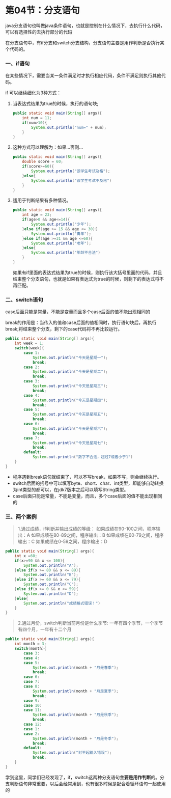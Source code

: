 # 第04节：分支语句

java分支语句也叫做java条件语句，也就是控制在什么情况下，去执行什么代码，可以有选择性的去执行部分的代码

在分支语句中，有if分支和switch分支结构，分支语句主要是用作判断是否执行某个代码的。

### 一、if语句

在某些情况下，需要当某一条件满足时才执行相应代码，条件不满足则执行其他代码。

if 可以继续细化为3种方式：

1. 当表达式结果为true的时候，执行的语句块;

   ```java
   public static void main(String[] args){
       int num = 11;
       if(num>10){
           System.out.println("num=" + num);
       }
   }
   ```

2. 这种方式可以理解为：如果…否则…

   ```java
   public static void main(String[] args){
       double score = 60;
       if(score>=60){
           System.out.println("该学生考试及格");
       }else{
           System.out.println("该学生考试不及格")
       }
   }
   ```

3. 适用于判断结果有多种情况。

   ```java
   public static void main(String[] args){
       int age = 23;
       if(age>0 && age<=14){
           System.out.println("少年");
       }else if(age >= 15 && age <= 30){
           System.out.println("青年");
       }else if(age >=31 && age <=60){
           System.out.println("老年");
       }else{
           System.out.println("年龄不合法")
       }
   }
   ```

   如果有if里面的表达式结果为true的时候，则执行该大括号里面的代码，并且结束整个分支语句，也就是如果有表达式为true的时候，则剩下的表达式将不再匹配。

### 二、switch语句

case后面只能是常量，不能是变量而且多个case后面的值不能出现相同的

break的作用是：当传入的值和case后面的值相同时，执行语句块后，再执行break;将结束整个分支，剩下的case代码将不再比较运行。

```java
public static void main(String[] args){
    int week = 1;
    switch(week){
        case 1:
            System.out.println("今天是星期一");
            break;
        case 2:
            System.out.println("今天是星期二");
            break;
        case 3:
            System.out.println("今天是星期三");
            break;
        case 4:
            System.out.println("今天是星期四");
            break;
        case 5:
            System.out.println("今天是星期五");
            break;
        case 6:
            System.out.println("今天是星期六");
            break;
        case 7:
            System.out.println("今天是星期七");
            break;
        default:
            System.out.println("数字不合法，超过7或者小于1")
    }
}
```

- 程序遇到break语句就结束了，可以不写break，如果不写，则会继续执行。
- switch后面的括号中可以填写byte、short、char、int类型，即能够自动转换为int类型的都可以，在jdk7版本之后可以填写String类型。
- case后面只能是常量，不能是变量，而且，多个case后面的值不能出现相同的

### 三、两个案例

> 1.通过成绩，if判断并输出成绩的等级：
> 如果成绩在90-100之间，程序输出：A
> 如果成绩在80-89之间，程序输出：B
> 如果成绩在60-79之间，程序输出：C
> 如果成绩在0-59之间，程序输出：D

```java
public static void main(String[] args){
    int x =60;
    if(x>=90 && x <= 100){
        System.out.println("A");
    }else if(x >= 80 && x <= 89){
        System.out.println("B");
    }else if(x >= 60 && x <= 79){
        System.out.println("C");
    }else if(x >= 0 && x <= 59){
        System.out.println("D");
    }else{
        System.out.println("成绩格式错误！")
    }
}
```

> 2.通过月份，switch判断当前月份是什么季节:
> 一年有四个季节，一个季节有四个月，一年有十二个月

```java
public static void main(String[] args){
    int month = 3;
    switch(month){
        case 3:
        case 4:
        case 5:
            System.out.println(month + "月是春季");
            break;
        case 6:
        case 7:
        case 8:
            System.out.println(month + "月是夏季");
            break;
        case 9:
        case 10:
        case 11:
            System.out.println(month + "月是秋季");
            break;
        case 12:
        case 1:
        case 2:
            System.out.println(month + "月是冬季");
            break;
        default:
            System.out.println("对不起输入错误");
            break;
    }
}
```

学到这里，同学们已经发现了，if，switch这两种分支语句**主要是用作判断**的。分支判断语句非常重要，以后会经常用到，也有很多时候是配合着循环语句一起使用的